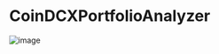 # CoinDCXPortfolioAnalyzer
![image](https://github.com/user-attachments/assets/b237c6cc-c5f2-4954-879a-ff5f2640677a)
